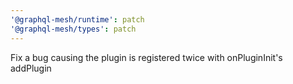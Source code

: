 ```yaml
---
'@graphql-mesh/runtime': patch
'@graphql-mesh/types': patch
---
```


Fix a bug causing the plugin is registered twice with onPluginInit's addPlugin
